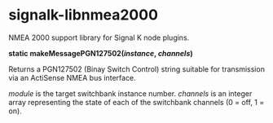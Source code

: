 # signalk-libnmea2000
NMEA 2000 support library for Signal K node plugins.

__static makeMessagePGN127502(*instance*, *channels*)__

Returns a PGN127502 (Binay Switch Control) string suitable for transmission
via an ActiSense NMEA bus interface.

*module* is the target switchbank instance number.
*channels* is an integer array representing the state of each of the switchbank channels (0 = off, 1 = on).
